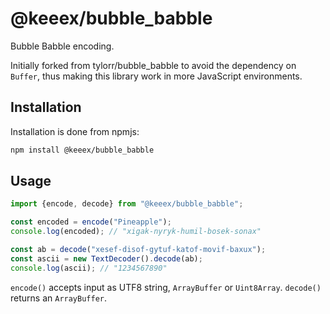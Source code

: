 @keeex/bubble_babble
====================

Bubble Babble encoding.

Initially forked from tylorr/bubble\_babble to avoid the dependency on `Buffer`, thus making this
library work in more JavaScript environments.

Installation
------------
Installation is done from npmjs:

```bash
npm install @keeex/bubble_babble
```

Usage
-----

```JavaScript
import {encode, decode} from "@keeex/bubble_babble";

const encoded = encode("Pineapple");
console.log(encoded); // "xigak-nyryk-humil-bosek-sonax"

const ab = decode("xesef-disof-gytuf-katof-movif-baxux");
const ascii = new TextDecoder().decode(ab);
console.log(ascii); // "1234567890"
```

`encode()` accepts input as UTF8 string, `ArrayBuffer` or `Uint8Array`.
`decode()` returns an `ArrayBuffer`.
